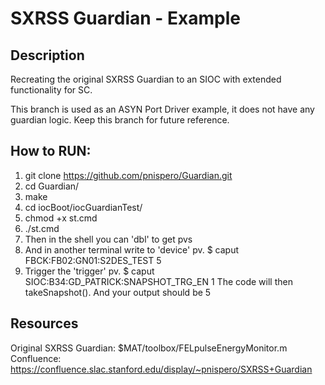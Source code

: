 # SXRSS Guardian - Example

## Description
Recreating the original SXRSS Guardian to an SIOC with extended functionality for SC.

This branch is used as an ASYN Port Driver example, it does not have any guardian logic. 
Keep this branch for future reference. 

## How to RUN:
1. git clone https://github.com/pnispero/Guardian.git
2. cd Guardian/
3. make
4. cd iocBoot/iocGuardianTest/
5. chmod +x st.cmd
6. ./st.cmd
7. Then in the shell you can 'dbl' to get pvs
8. And in another terminal write to 'device' pv. $ caput FBCK:FB02:GN01:S2DES_TEST 5
9. Trigger the 'trigger' pv. $ caput SIOC:B34:GD_PATRICK:SNAPSHOT_TRG_EN 1 
    The code will then takeSnapshot(). And your output should be 5


## Resources
Original SXRSS Guardian: $MAT/toolbox/FELpulseEnergyMonitor.m
Confluence: https://confluence.slac.stanford.edu/display/~pnispero/SXRSS+Guardian
